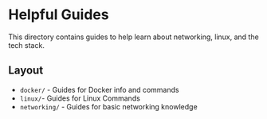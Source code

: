 # Helpful Guides
This directory contains guides to help learn about networking, linux, and the tech stack.

## Layout
- `docker/` - Guides for Docker info and commands
- `linux/`-  Guides for Linux Commands
- `networking/` - Guides for basic networking knowledge
